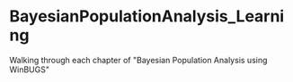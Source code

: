 # BayesianPopulationAnalysis_Learning
Walking through each chapter of "Bayesian Population Analysis using WinBUGS" 
